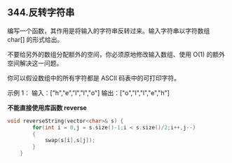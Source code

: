 ## 344.反转字符串

编写一个函数，其作用是将输入的字符串反转过来。输入字符串以字符数组 char[] 的形式给出。

不要给另外的数组分配额外的空间，你必须原地修改输入数组、使用 O(1) 的额外空间解决这一问题。

你可以假设数组中的所有字符都是 ASCII 码表中的可打印字符。

示例 1：
输入：["h","e","l","l","o"]
输出：["o","l","l","e","h"]

**不能直接使用库函数 reverse**

```cpp
void reverseString(vector<char>& s) {
        for(int i = 0,j = s.size()-1;i < s.size()/2;i++,j--)
        {
            swap(s[i],s[j]);
        }
    }
```

